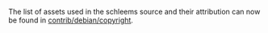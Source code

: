 The list of assets used in the schleems source and their attribution can now be found in [contrib/debian/copyright](../contrib/debian/copyright).
